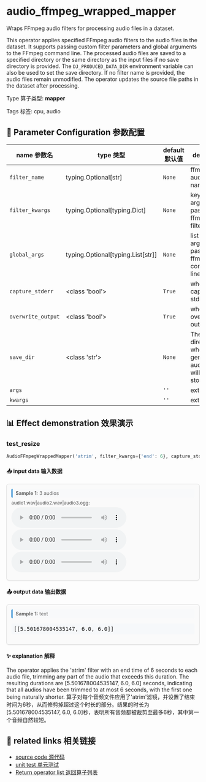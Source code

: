 # audio_ffmpeg_wrapped_mapper

Wraps FFmpeg audio filters for processing audio files in a dataset.

This operator applies specified FFmpeg audio filters to the audio files in the dataset.
It supports passing custom filter parameters and global arguments to the FFmpeg command
line. The processed audio files are saved to a specified directory or the same directory
as the input files if no save directory is provided. The `DJ_PRODUCED_DATA_DIR`
environment variable can also be used to set the save directory. If no filter name is
provided, the audio files remain unmodified. The operator updates the source file paths
in the dataset after processing.

Type 算子类型: **mapper**

Tags 标签: cpu, audio

## 🔧 Parameter Configuration 参数配置
| name 参数名 | type 类型 | default 默认值 | desc 说明 |
|--------|------|--------|------|
| `filter_name` | typing.Optional[str] | `None` | ffmpeg audio filter name. |
| `filter_kwargs` | typing.Optional[typing.Dict] | `None` | keyword-arguments passed to ffmpeg filter. |
| `global_args` | typing.Optional[typing.List[str]] | `None` | list-arguments passed to ffmpeg command-line. |
| `capture_stderr` | <class 'bool'> | `True` | whether to capture stderr. |
| `overwrite_output` | <class 'bool'> | `True` | whether to overwrite output file. |
| `save_dir` | <class 'str'> | `None` | The directory where generated audio files will be stored. |
| `args` |  | `''` | extra args |
| `kwargs` |  | `''` | extra args |

## 📊 Effect demonstration 效果演示
### test_resize
```python
AudioFFmpegWrappedMapper('atrim', filter_kwargs={'end': 6}, capture_stderr=False)
```

#### 📥 input data 输入数据
<div class="sample-card" style="border:1px solid #ddd; padding:12px; margin:8px 0; border-radius:6px; background:#fafafa; box-shadow:0 1px 3px rgba(0,0,0,0.1);"><div class="sample-header" style="background:#f8f9fa; padding:4px 8px; margin-bottom:6px; border-radius:3px; font-size:0.9em; color:#666; border-left:3px solid #007acc;"><strong>Sample 1:</strong> 3 audios</div><div class="media-section" style="margin-bottom:8px;"><div class="media-label" style="font-size:0.85em; color:#666; margin-bottom:4px; font-weight:500;">audio1.wav|audio2.wav|audio3.ogg:</div><div class="audio-list"><audio src="../../../tests/ops/data/audio1.wav" controls style="display:block; margin:4px 0;"></audio><audio src="../../../tests/ops/data/audio2.wav" controls style="display:block; margin:4px 0;"></audio><audio src="../../../tests/ops/data/audio3.ogg" controls style="display:block; margin:4px 0;"></audio></div></div></div>

#### 📤 output data 输出数据
<div class="sample-card" style="border:1px solid #ddd; padding:12px; margin:8px 0; border-radius:6px; background:#fafafa; box-shadow:0 1px 3px rgba(0,0,0,0.1);"><div class="sample-header" style="background:#f8f9fa; padding:4px 8px; margin-bottom:6px; border-radius:3px; font-size:0.9em; color:#666; border-left:3px solid #007acc;"><strong>Sample 1:</strong> text</div><pre style="padding:6px; background:#f6f8fa; border-radius:4px; overflow-x:auto; white-space:pre; word-wrap:normal;">[[5.501678004535147, 6.0, 6.0]]</pre></div>

#### ✨ explanation 解释
The operator applies the 'atrim' filter with an end time of 6 seconds to each audio file, trimming any part of the audio that exceeds this duration. The resulting durations are [5.501678004535147, 6.0, 6.0] seconds, indicating that all audios have been trimmed to at most 6 seconds, with the first one being naturally shorter.
算子对每个音频文件应用了'atrim'滤镜，并设置了结束时间为6秒，从而修剪掉超过这个时长的部分。结果的时长为[5.501678004535147, 6.0, 6.0]秒，表明所有音频都被裁剪至最多6秒，其中第一个音频自然较短。


## 🔗 related links 相关链接
- [source code 源代码](../../../data_juicer/ops/mapper/audio_ffmpeg_wrapped_mapper.py)
- [unit test 单元测试](../../../tests/ops/mapper/test_audio_ffmpeg_wrapped_mapper.py)
- [Return operator list 返回算子列表](../../Operators.md)